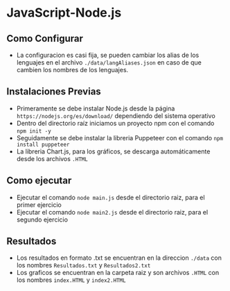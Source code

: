 # JavaScript-Node.js

## Como Configurar
- La configuracion es casi fija, se pueden cambiar los alias de los lenguajes en el archivo ```./data/langAliases.json``` en caso de que cambien los nombres de los lenguajes.

## Instalaciones Previas
- Primeramente se debe instalar Node.js desde la página ```https://nodejs.org/es/download/``` dependiendo del sistema operativo
- Dentro del directorio raíz iniciamos un proyecto npm con el comando ```npm init -y```
- Seguidamente se debe instalar la libreria Puppeteer con el comando ```npm install puppeteer```
- La libreria Chart.js, para los gráficos, se descarga automáticamente desde los archivos ```.HTML```

## Como ejecutar
- Ejecutar el comando ```node main.js``` desde el directorio raiz, para el primer ejercicio
- Ejecutar el comando ```node main2.js``` desde el directorio raiz, para el segundo ejercicio

## Resultados
- Los resultados en formato .txt se encuentran en la direccion ```./data``` con los nombres ```Resultados.txt``` y ```Resultados2.txt```
- Los graficos se encuentran en la carpeta raiz y son archivos ```.HTML``` con los nombres ```index.HTML``` y ```index2.HTML```
  
  
